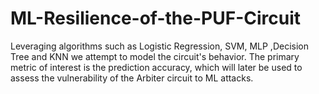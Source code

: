 # ML-Resilience-of-the-PUF-Circuit
Leveraging algorithms such as Logistic Regression, SVM, MLP ,Decision Tree and KNN we attempt to model the circuit's behavior. The primary metric of interest is the prediction accuracy, which will later be used to assess the vulnerability of the Arbiter circuit to ML attacks.
